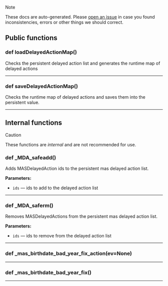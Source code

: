 > [!NOTE]
> These docs are auto-generated. Please [open an issue](https://github.com/Friends-of-Monika/mas-docs/issues/new)
> in case you found inconsistencies, errors or other things we should correct.

## Public functions

### def loadDelayedActionMap()

Checks the persistent delayed action list and generates the runtime map of delayed actions

---

### def saveDelayedActionMap()

Checks the runtime map of delayed actions and saves them into the persistent value.

---

## Internal functions

> [!CAUTION]
> These functions are *internal* and are not recommended for use.

### def _MDA_safeadd()

Adds MASDelayedAction ids to the persistent mas delayed action list.

**Parameters:**
- `ids` &mdash; ids to add to the delayed action list


---

### def _MDA_saferm()

Removes MASDelayedActions from the persistent mas delayed action list.

**Parameters:**
- `ids` &mdash; ids to remove from the delayed action list


---

### def _mas_birthdate_bad_year_fix_action(ev=None)

---

### def _mas_birthdate_bad_year_fix()

---

